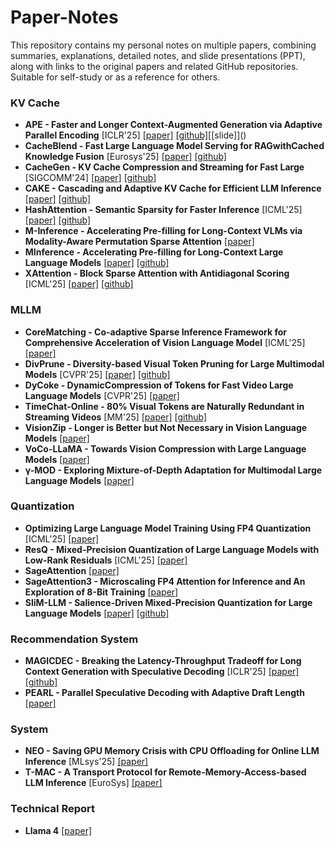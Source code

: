 # Paper-Notes

This repository contains my personal notes on multiple papers, combining summaries, explanations, detailed notes, and slide presentations (PPT), along with links to the original papers and related GitHub repositories. Suitable for self-study or as a reference for others.

### **KV Cache**
*   **APE - Faster and Longer Context-Augmented Generation via Adaptive Parallel Encoding** [ICLR'25] [[paper]](https://arxiv.org/abs/2405.15190) [[github]]([https://github.com/Adaptive-Parallel-Encoding/APE](https://github.com/Infini-AI-Lab/APE))[[slide]]()
*   **CacheBlend - Fast Large Language Model Serving for RAGwithCached Knowledge Fusion** [Eurosys'25] [[paper]](https://arxiv.org/abs/2406.01416) [[github]](https://github.com/RICE-EIC/CacheBlend)
*   **CacheGen - KV Cache Compression and Streaming for Fast Large** [SIGCOMM'24] [[paper]](https://arxiv.org/abs/2312.06569) [[github]](https://github.com/hpca-ucr/CacheGen)
*   **CAKE - Cascading and Adaptive KV Cache for Efficient LLM Inference** [[paper]](https://arxiv.org/abs/2405.08533) [[github]](https://github.com/yujia-gao/CAKE)
*   **HashAttention - Semantic Sparsity for Faster Inference** [ICML'25] [[paper]](https://arxiv.org/abs/2406.01736) [[github]](https://github.com/HazyResearch/HashAttention)
*   **M-Inference - Accelerating Pre-filling for Long-Context VLMs via Modality-Aware Permutation Sparse Attention** [[paper]](https://arxiv.org/abs/2405.03456)
*   **MInference - Accelerating Pre-filling for Long-Context Large Language Models** [[paper]](https://arxiv.org/abs/2404.00448) [[github]](https://github.com/Infini-AI/MInference)
*   **XAttention - Block Sparse Attention with Antidiagonal Scoring** [ICML'25] [[paper]](https://arxiv.org/abs/2406.05083) [[github]](https://github.com/HazyResearch/X-Attention)

### **MLLM**
*   **CoreMatching - Co-adaptive Sparse Inference Framework for Comprehensive Acceleration of Vision Language Model** [ICML'25] [[paper]](https://arxiv.org/abs/2406.04029)
*   **DivPrune - Diversity-based Visual Token Pruning for Large Multimodal Models** [CVPR'25] [[paper]](https://arxiv.org/abs/2405.19635) [[github]](https://github.com/Fuxin-VI/DivPrune)
*   **DyCoke - DynamicCompression of Tokens for Fast Video Large Language Models** [CVPR'25] [[paper]](https://arxiv.org/abs/2406.02396)
*   **TimeChat-Online - 80% Visual Tokens are Naturally Redundant in Streaming Videos** [MM'25] [[paper]](https://arxiv.org/abs/2406.06233) [[github]](https://github.com/showlab/TimeChat)
*   **VisionZip - Longer is Better but Not Necessary in Vision Language Models** [[paper]](https://arxiv.org/abs/2405.10183)
*   **VoCo-LLaMA - Towards Vision Compression with Large Language Models** [[paper]](https://arxiv.org/abs/2405.05061)
*   **γ-MOD - Exploring Mixture-of-Depth Adaptation for Multimodal Large Language Models** [[paper]](https://arxiv.org/abs/2405.15132)

### **Quantization**
*   **Optimizing Large Language Model Training Using FP4 Quantization** [ICML'25] [[paper]](https://arxiv.org/abs/2406.00835)
*   **ResQ - Mixed-Precision Quantization of Large Language Models with Low-Rank Residuals** [ICML'25] [[paper]](https://arxiv.org/abs/2406.01239)
*   **SageAttention** [[paper]](https://arxiv.org/abs/2402.09613)
*   **SageAttention3 - Microscaling FP4 Attention for Inference and An Exploration of 8-Bit Training** [[paper]](https://arxiv.org/abs/2406.02543)
*   **SliM-LLM - Salience-Driven Mixed-Precision Quantization for Large Language Models** [[paper]](https://arxiv.org/abs/2405.16362) [[github]](https://github.com/aritra-bhowmick/SliM-LLM)

### **Recommendation System**
*   **MAGICDEC - Breaking the Latency-Throughput Tradeoff for Long Context Generation with Speculative Decoding** [ICLR'25] [[paper]](https://arxiv.org/abs/2405.15051) [[github]](https://github.com/princeton-nlp/MAGICDEC)
*   **PEARL - Parallel Speculative Decoding with Adaptive Draft Length** [[paper]](https://arxiv.org/abs/2405.07086)

### **System**
*   **NEO - Saving GPU Memory Crisis with CPU Offloading for Online LLM Inference** [MLsys'25] [[paper]](https://arxiv.org/abs/2405.19598)
*   **T-MAC - A Transport Protocol for Remote-Memory-Access-based LLM Inference** [EuroSys] [[paper]](https://dl.acm.org/doi/10.1145/3622645.3644265)

### **Technical Report**
*   **Llama 4** [[paper]](https://arxiv.org/abs/2404.17511)
